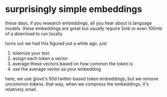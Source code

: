 # surprisingly simple embeddings

these days, if you research embeddings, all you hear about is language models. these embeddings are great but usually require 5mb or even 100mb of a download to run locally.

turns out we had this figured out a while ago. just

1. tokenize your text
2. assign each token a vector
3. average these vectors based on how common the token is
4. use the average vector as your embedding

here, we use glove's 50d twitter-based token embeddings, but we remove uncommon tokens. that way, when we compress the embeddings, it's relatively small.
